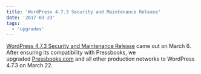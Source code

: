 ```yaml
---
title: 'WordPress 4.7.3 Security and Maintenance Release'
date: '2017-03-23'
tags:
  - 'upgrades'
---
```


[WordPress 4.7.3 Security and Maintenance Release](https://wordpress.org/news/2017/03/wordpress-4-7-3-security-and-maintenance-release/) came
out on March 6. After ensuring its compatibility with Pressbooks, we
upgraded [Pressbooks.com](https://pressbooks.com/) and all other production networks to
WordPress 4.7.3 on March 22.
